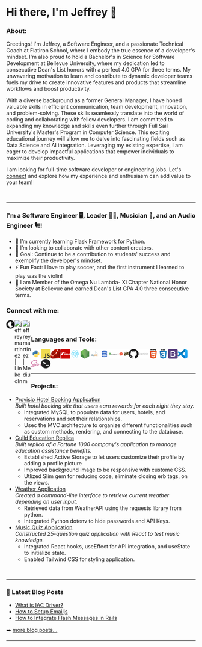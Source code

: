 


# Hi there, I'm Jeffrey  👋 

### About: 


Greetings! I'm Jeffrey, a Software Engineer, and a passionate Technical Coach at Flatiron School, where I embody the true essence of a developer's mindset. I'm also proud to hold a Bachelor's in Science for Software Development at Bellevue University, where my dedication led to consecutive Dean's List honors with a perfect 4.0 GPA for three terms. My unwavering motivation to learn and contribute to dynamic developer teams fuels my drive to create innovative features and products that streamline workflows and boost productivity.

With a diverse background as a former General Manager, I have honed valuable skills in efficient communication, team development, innovation, and problem-solving. These skills seamlessly translate into the world of coding and collaborating with fellow developers. I am committed to expanding my knowledge and skills even further through Full Sail University's Master's Program in Computer Science. This exciting educational journey will allow me to delve into fascinating fields such as Data Science and AI integration. Leveraging my existing expertise, I am eager to develop impactful applications that empower individuals to maximize their productivity.

I am looking for full-time software developer or engineering jobs. Let's [connect][linkedin] and explore how my experience and enthusiasm can add value to your team!

<br/>

---


### I'm a Software Engineer 🖥️, Leader 🏋️‍♂️, Musician 🎵, and an Audio Engineer 🎙️!!

- 🌱 I’m currently learning Flask Framework for Python. 
- 👯 I’m looking to collaborate with other content creators.
- 🥅 Goal: Continue to be a contribution to students' success and exemplify the developer's mindset.
- ⚡  Fun Fact: I love to play soccer, and the first instrument I learned to play was the violin!
- 🥇 I am Member of the Omega Nu Lambda- Xi Chapter National Honor Society at Bellevue and earned Dean's List GPA 4.0 three consecutive terms.

### Connect with me:

[<img align="left" class='image' alt="jeffreymartinez.dev" width="22px" src="https://raw.githubusercontent.com/iconic/open-iconic/master/svg/globe.svg" />][website]
[<img align="left" class='image' alt="jeffreymartinez | LinkedIn" width="22px" src="https://cdn.jsdelivr.net/npm/simple-icons@v3/icons/linkedin.svg" />][linkedin]
[<img align="left" class='image' alt="jeffreymartinez | Medium " width="22px" src="https://cdn.jsdelivr.net/npm/simple-icons@v3/icons/medium.svg" />][medium]

<br />

### Languages and Tools:
<img align="left" class='image' alt="Terminal" width="26px" src="https://raw.githubusercontent.com/github/explore/80688e429a7d4ef2fca1e82350fe8e3517d3494d/topics/python/python.png" />

<img align="left" class='image' alt="JavaScript" width="26px" src="https://raw.githubusercontent.com/github/explore/80688e429a7d4ef2fca1e82350fe8e3517d3494d/topics/javascript/javascript.png" />

<img align="left" class='image' alt="Terminal" width="26px" src="https://raw.githubusercontent.com/github/explore/80688e429a7d4ef2fca1e82350fe8e3517d3494d/topics/ruby/ruby.png" />

<img align="left" class='image' alt="Terminal" width="26px" src="https://raw.githubusercontent.com/github/explore/80688e429a7d4ef2fca1e82350fe8e3517d3494d/topics/rails/rails.png" />

<img align="left" class='image' alt="React" width="26px" src="https://raw.githubusercontent.com/github/explore/80688e429a7d4ef2fca1e82350fe8e3517d3494d/topics/react/react.png" />

<img align="left" class='image' alt="Node.js" width="26px" src="https://raw.githubusercontent.com/github/explore/80688e429a7d4ef2fca1e82350fe8e3517d3494d/topics/nodejs/nodejs.png" />

<img align="left" class='image' alt="MySQL" width="26px" src="https://raw.githubusercontent.com/github/explore/80688e429a7d4ef2fca1e82350fe8e3517d3494d/topics/mysql/mysql.png" />

<img align="left" class='image' alt="SQL" width="26px" src="https://raw.githubusercontent.com/github/explore/80688e429a7d4ef2fca1e82350fe8e3517d3494d/topics/sql/sql.png" />

<img align="left" class='image' alt="MongoDB" width="26px" src="https://raw.githubusercontent.com/github/explore/80688e429a7d4ef2fca1e82350fe8e3517d3494d/topics/mongodb/mongodb.png" />

<img align="left" class='image' alt="Git" width="26px" src="https://raw.githubusercontent.com/github/explore/80688e429a7d4ef2fca1e82350fe8e3517d3494d/topics/git/git.png" />

<img align="left" class='image' alt="GitHub" width="26px" src="https://raw.githubusercontent.com/github/explore/78df643247d429f6cc873026c0622819ad797942/topics/github/github.png" />

<img align="left" class='image' alt="Terminal" width="26px" src="https://raw.githubusercontent.com/github/explore/80688e429a7d4ef2fca1e82350fe8e3517d3494d/topics/express/express.png" />

<img align="left" class='image' alt="HTML5" width="26px" src="https://raw.githubusercontent.com/github/explore/80688e429a7d4ef2fca1e82350fe8e3517d3494d/topics/html/html.png" />

<img align="left" class='image' alt="CSS3" width="26px" src="https://raw.githubusercontent.com/github/explore/80688e429a7d4ef2fca1e82350fe8e3517d3494d/topics/css/css.png" />

<img align="left" class='image' alt="Terminal" width="26px" src="https://raw.githubusercontent.com/github/explore/80688e429a7d4ef2fca1e82350fe8e3517d3494d/topics/bootstrap/bootstrap.png" />

<img align="left" class='image' alt="Visual Studio Code" width="26px" src="https://raw.githubusercontent.com/github/explore/80688e429a7d4ef2fca1e82350fe8e3517d3494d/topics/visual-studio-code/visual-studio-code.png" />

<img align="left" class='image' alt="Sass" width="26px" src="https://raw.githubusercontent.com/github/explore/80688e429a7d4ef2fca1e82350fe8e3517d3494d/topics/sass/sass.png" />

<img align="left" class='image' alt="Terminal" width="26px" src="https://raw.githubusercontent.com/github/explore/80688e429a7d4ef2fca1e82350fe8e3517d3494d/topics/terminal/terminal.png" />

<br/>
<br/>
<br/>

---


### Projects:
<!-- make sure to add the react quiz application and deployed link here -->

- [Provisio Hotel Booking Application](https://github.com/martinezjf2/Jeffrey_provisio)  
*Built  hotel booking site that users earn rewards for each night they stay.*
    - Integrated MySQL to populate data for users, hotels, and reservations and set their relationships.
    - Usec the MVC architecture to organize different functionalities such as custom methods, rendering, and connecting to the database.
- [Guild Education Replica](https://guild-education-replica.herokuapp.com)   
*Built replica of a Fortune 1000 company's application to manage education assistance benefits.*
    - Established Active Storage to let users customize their profile by adding a profile picture
    - Improved background image to be responsive with custome CSS.
    - Utlized Slim gem for reducing code, eliminate closing erb tags, on the views.
- [Weather Application](https://github.com/martinezjf2/bellevue_python_course/blob/main/weather_project.py)  
*Created a command-line interface to retrieve current weather depending on user input.*
    - Retrieved data from WeatherAPI using the requests library from python.
    - Integrated Python dotenv to hide passwords and API Keys.
- [Music Quiz Application](https://github.com/martinezjf2/us_quiz_app)  
*Constructed 25-question quiz application with React to test music knowledge.*
    - Integrated React hooks, useEffect for API integration, and useState to initialize state.
    - Enabled Tailwind CSS for styling application.

<br/>


---

### 📕 Latest Blog Posts

<!-- BLOG-POST-LIST:START -->
- [What is IAC Driver?](https://martinezjf2.medium.com/week-10-what-is-iac-driver-9b3d8e7a324a)
- [How to Setup Emailjs](https://martinezjf2.medium.com/how-to-setup-emailjs-33809350f0f8)
- [How to Integrate Flash Messages in Rails](https://martinezjf2.medium.com/how-to-integrate-flash-messages-in-rails-11ac8824980)
<!-- BLOG-POST-LIST:END -->

➡️ [more blog posts...][medium]

---




[website]: https://jeffreymartinez.dev
[instagram]: https://www.instagram.com/martinezjf2/
[linkedin]: https://www.linkedin.com/in/martinezjf2/
[github]: https://github.com/martinezjf2
[medium]: https://martinezjf2.medium.com
